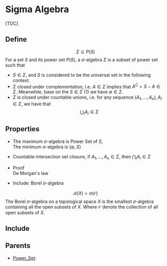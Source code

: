 # Sigma Algebra

[TOC]

## Define

$$
  \Sigma \subseteq P(S)  \tag{$\sigma$-algebra}
$$
For a set $S$ and its power set $P(S)$, a $\sigma$-algebra $\Sigma$ is a subset of power set such that
- $S \in \Sigma$, and $S$ is considered to be the universal set in the following context.
- $\Sigma$ closed under complementation, i.e. $A \in \Sigma$ implies that $A^C = S - A \in \Sigma$. Meanwhile, base on the $S \in \Sigma$ (1) we have $\emptyset \in \Sigma$. 
- $\Sigma$ is closed under countable unions, i.e. for any sequence $(A_1, ..., A_n), A_i \in \Sigma$, we have that 
$$
\bigcup_i A_i \in \Sigma
$$

## Properties

- The maximum $\sigma$-algebra is Power Set of $S$,  
The minimum $\sigma$-algebra is $\{\emptyset, S\}$

- Countable intersection set closure, if $A_1, ... , A_n \in Σ$, then $\bigcap_i A_i  \in Σ$
- Proof  
  De Morgan's law

- Include: Borel $\sigma$-algebra

$$
\mathcal B(X) = \sigma(\mathcal O)  \tag{Borel $\sigma$-algebra}
$$
The Borel $\sigma$-algebra on a topological space $X$ is the smallest $\sigma$-algebra containing all the open subsets of $X$. Where $\mathcal O$ denote the collection of all open subsets of $X$.

## Include

## Parents

- [Power_Set](./Power_Set.md): 


